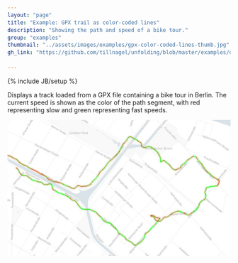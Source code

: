 ```yaml
---
layout: "page"
title: "Example: GPX trail as color-coded lines"
description: "Showing the path and speed of a bike tour."
group: "examples"
thumbnail: "../assets/images/examples/gpx-color-coded-lines-thumb.jpg"
gh_link: "https://github.com/tillnagel/unfolding/blob/master/examples/de/fhpotsdam/unfolding/examples/data/manual/ManualGPXTrackApp.java"

---
```


{% include JB/setup %}

Displays a track loaded from a GPX file containing a bike tour in Berlin. The current speed is shown as the color of the path segment, with red representing slow and green representing fast speeds.

![GPX Trails](../assets/images/examples/gpx-color-coded-lines.jpg)

